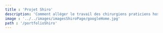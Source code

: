 ```yaml
---
title : 'Projet Shiro'
description: 'Comment alléger le travail des chirurgiens praticiens hospitaliers ?'
image : '../../images/imagesShiroPage/googleHome.jpg' 
path : '/portfolioShiro'
---
```



